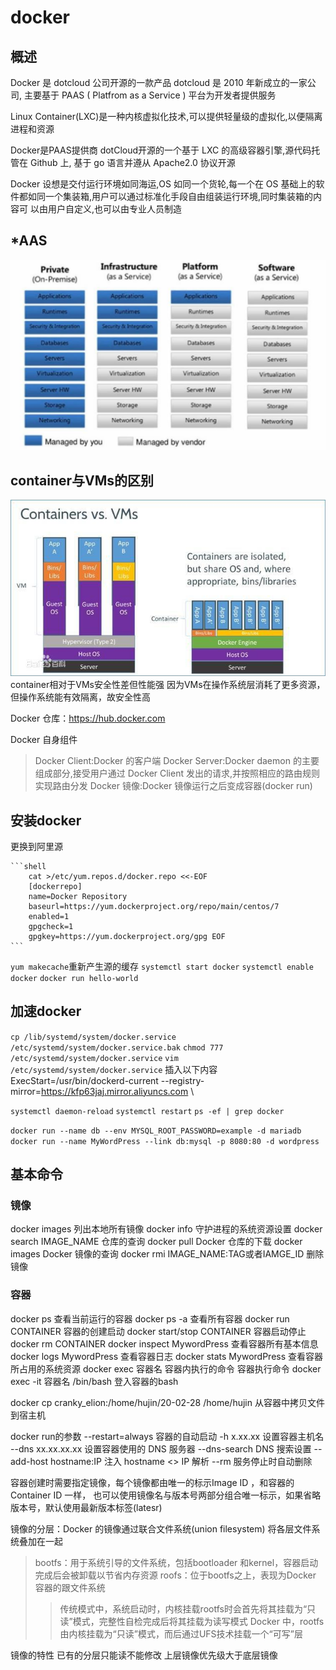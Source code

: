 # docker

## 概述
Docker 是 dotcloud 公司开源的一款产品 dotcloud 是 2010 年新成立的一家公司,
主要基于 PAAS ( Platfrom as a Service ) 平台为开发者提供服务


Linux Container(LXC)是一种内核虚拟化技术,可以提供轻量级的虚拟化,以便隔离进程和资源

Docker是PAAS提供商 dotCloud开源的一个基于 LXC 的高级容器引擎,源代码托管在 Github 上, 基于 go 语言并遵从 Apache2.0 协议开源

Docker 设想是交付运行环境如同海运,OS 如同一个货轮,每一个在 OS 基础上的软
件都如同一个集装箱,用户可以通过标准化手段自由组装运行环境,同时集装箱的内容可
以由用户自定义,也可以由专业人员制造

## *AAS

![](2020-02-26-22-45-25.png)
 
## container与VMs的区别

![](../img/2020-02-25-22-11-48.png)
container相对于VMs安全性差但性能强
因为VMs在操作系统层消耗了更多资源，但操作系统能有效隔离，故安全性高




Docker 仓库：https://hub.docker.com

Docker 自身组件
> Docker Client:Docker 的客户端
> Docker Server:Docker daemon 的主要组成部分,接受用户通过 Docker Client
发出的请求,并按照相应的路由规则实现路由分发
> Docker 镜像:Docker 镜像运行之后变成容器(docker run)

## 安装docker

更换到阿里源

    ```shell
        cat >/etc/yum.repos.d/docker.repo <<-EOF
        [dockerrepo]
        name=Docker Repository
        baseurl=https://yum.dockerproject.org/repo/main/centos/7
        enabled=1
        gpgcheck=1
        gpgkey=https://yum.dockerproject.org/gpg EOF
    ```
`yum makecache`重新产生源的缓存
`systemctl start docker`
`systemctl enable docker`
`docker run hello-world`

## 加速docker

`cp /lib/systemd/system/docker.service /etc/systemd/system/docker.service.bak`
`chmod 777 /etc/systemd/system/docker.service`
`vim /etc/systemd/system/docker.service`
插入以下内容
ExecStart=/usr/bin/dockerd-current --registry-
mirror=https://kfp63jaj.mirror.aliyuncs.com \

`systemctl daemon-reload`
`systemctl restart`
`ps -ef | grep docker`


`docker run --name db --env MYSQL_ROOT_PASSWORD=example -d mariadb`
`docker run --name MyWordPress --link db:mysql -p 8080:80 -d wordpress`


## 基本命令

### 镜像

docker images 列出本地所有镜像
docker info 守护进程的系统资源设置
docker search IMAGE_NAME 仓库的查询
docker pull Docker 仓库的下载
docker images Docker 镜像的查询
docker rmi IMAGE_NAME:TAG或者IAMGE_ID 删除镜像

### 容器

docker ps 查看当前运行的容器
docker ps -a 查看所有容器
docker run CONTAINER 容器的创建启动
docker start/stop CONTAINER 容器启动停止
docker rm CONTAINER
docker inspect MywordPress 查看容器所有基本信息
docker logs MywordPress 查看容器日志
docker stats MywordPress 查看容器所占用的系统资源
docker exec 容器名 容器内执行的命令 容器执行命令
docker exec -it 容器名 /bin/bash 登入容器的bash

docker cp cranky_elion:/home/hujin/20-02-28 /home/hujin 从容器中拷贝文件到宿主机

docker run的参数
--restart=always 容器的自动启动
-h x.xx.xx 设置容器主机名
--dns xx.xx.xx.xx 设置容器使用的 DNS 服务器
--dns-search DNS 搜索设置
--add-host hostname:IP 注入 hostname <> IP 解析
--rm 服务停止时自动删除



容器创建时需要指定镜像，每个镜像都由唯一的标示Image ID ，和容器的Container ID 一样，
也可以使用镜像名与版本号两部分组合唯一标示，如果省略版本号，默认使用最新版本标签(latesr)

镜像的分层：Docker 的镜像通过联合文件系统(union filesystem) 将各层文件系统叠加在一起
> bootfs：用于系统引导的文件系统，包括bootloader 和kernel，容器启动完成后会被卸载以节省内存资源
> roofs：位于bootfs之上，表现为Docker 容器的跟文件系统
>> 传统模式中，系统启动时，内核挂载rootfs时会首先将其挂载为“只读”模式，完整性自检完成后将其挂载为读写模式
>> Docker 中，rootfs由内核挂载为“只读”模式，而后通过UFS技术挂载一个“可写”层

镜像的特性
已有的分层只能读不能修改
上层镜像优先级大于底层镜像